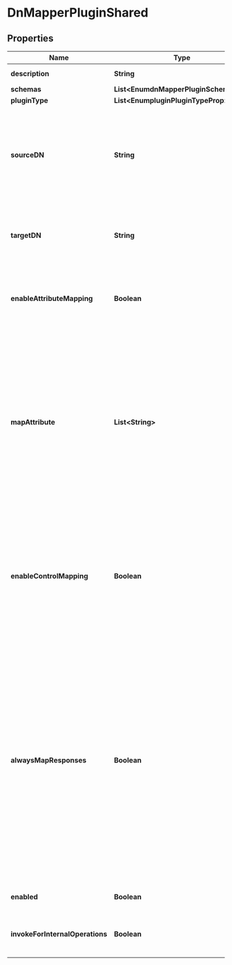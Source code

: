 

# DnMapperPluginShared


## Properties

| Name | Type | Description | Notes |
|------------ | ------------- | ------------- | -------------|
|**description** | **String** | A description for this Plugin |  [optional] |
|**schemas** | **List&lt;EnumdnMapperPluginSchemaUrn&gt;** |  |  |
|**pluginType** | **List&lt;EnumpluginPluginTypeProp&gt;** |  |  [optional] |
|**sourceDN** | **String** | Specifies the source DN that may appear in client requests which should be remapped to the target DN. Note that the source DN must not be equal to the target DN. |  |
|**targetDN** | **String** | Specifies the DN to which the source DN should be mapped. Note that the target DN must not be equal to the source DN. |  |
|**enableAttributeMapping** | **Boolean** | Indicates whether DN mapping should be applied to the values of attributes with appropriate syntaxes. |  [optional] |
|**mapAttribute** | **List&lt;String&gt;** | Specifies a set of specific attributes for which DN mapping should be applied. This will only be applicable if the enable-attribute-mapping property has a value of \&quot;true\&quot;. Any attributes listed must be defined in the server schema with either the distinguished name syntax or the name and optional UID syntax. |  [optional] |
|**enableControlMapping** | **Boolean** | Indicates whether DN mapping should be applied to DNs that may be present in specific controls. DN mapping will only be applied for control types which are specifically supported by the DN mapper plugin. |  [optional] |
|**alwaysMapResponses** | **Boolean** | Indicates whether DNs in response messages containing the target DN should always be remapped back to the source DN. If this is \&quot;false\&quot;, then mapping will be performed for a response message only if one or more elements of the associated request are mapped. Otherwise, the mapping will be performed for all responses regardless of whether the mapping was applied to the request. |  [optional] |
|**enabled** | **Boolean** | Indicates whether the plug-in is enabled for use. |  |
|**invokeForInternalOperations** | **Boolean** | Indicates whether the plug-in should be invoked for internal operations. |  [optional] |



